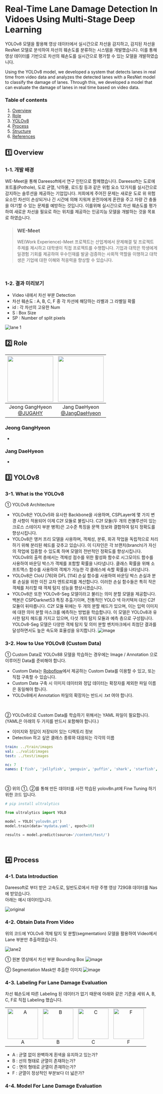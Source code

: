 # Real-Time Lane Damage Detection In Vidoes Using Multi-Stage Deep Learning
YOLOv8 모델을 활용해 영상 데이터에서 실시간으로 차선을 감지하고, 감지된 차선을 ResNet 모델로 분석하여 차선의 훼손도를 분류하는 시스템을 개발했습니다. 이를 통해 영상 데이터를 기반으로 차선의 훼손도를 실시간으로 평가할 수 있는 모델을 개발하였습니다.<br/>

Using the YOLOv8 model, we developed a system that detects lanes in real time from video data and analyzes the detected lanes with a ResNet model to classify the damage of lanes. Through this, we developed a model that can evaluate the damage of lanes in real time based on video data.

### Table of contents 

1. [Overview](#1️⃣-overview)
2. [Role](#2️⃣-role)
3. [YOLOv8](#3️⃣-yolov8)
4. [Process](#4️⃣-process)
5. [Structure](#5️⃣-structure)
6. [References](#5️⃣-references)
   

## 1️⃣ Overview
### 1-1. 개발 배경
WE-Meet을 통해 Dareesoft에서 연구 인턴으로 함께했습니다. Dareesoft는 도로에 포트홀(Pothole), 도로 균열, 낙하물, 로드킬 등과 같은 위험 요소 12가지를 실시간으로 감지하는 솔루션을 제공하는 기업입니다. 저희에게 주어진 문제는 새로운 도로 위 위험 요소인 차선이 손상되거나 긴 시간에 의해 지워져 운전자에게 혼란을 주고 차량 간 충돌을 야기할 수 있는 문제를 예방하는 것입니다. 이를위해 실시간으로 차선 훼손도를 평가하여 새로운 차선을 필요로 하는 위치를 제공하는 인공지능 모델을 개발하는 것을 목표로 하였습니다.

>### WE-Meet
>WE(Work Experience)-Meet 프로젝트는 산업계에서 문제해결 및 프로젝트 주제를 제시하고 대학생이 직접 프로젝트를 수행합니다. 기업과 대학은 학생에게 일경험 기회를 제공하여 우수인재를 발굴·검증하는 사회적 역할을 이행하고 대학생은 기업에 대한 이해와 적응력을 향상할 수 있습니다.

<br/>

### 1-2. 결과 미리보기
* Video 내에서 차선 부분 Detection
* 차선 훼손도 : A, B, C, F 중 각 차선에 해당하는 라벨과 그 라벨일 확률
* id : 각 차선의 고유한 Num
* S : Box Size
* SP : Number of split pixels
  
![lane 1](https://github.com/user-attachments/assets/b8252b5e-e8f9-4f0d-b8bc-30c2ddb1e0fe)


## 2️⃣ Role

|<img src="https://github.com/user-attachments/assets/bef1a11a-d69d-440a-9ed5-7c8f39548c5a" width="150" height="150"/>|<img src="https://github.com/user-attachments/assets/f9323ec6-0bfa-4dba-8589-4abb0948f2b7" width="150" height="150"/>|
|:-:|:-:|
|Jeong GangHyeon<br/>[@JUGAHY](https://github.com/JUGAHY)|Jang DaeHyeon<br/>[@JangDaeHyeon](https://github.com/JangDaeHyeon)|

### Jeong GangHyeon
* 
  
### Jang DaeHyeon
* 


## 3️⃣ YOLOv8
### 3-1. What is the YOLOv8
➀ YOLOv8 Architecture
* YOLOv8은 YOLOv5와 유사한 Backbone을 사용하며, CSPLayer에 몇 가지 변경 사항이 적용되어 이제 C2f 모듈로 불립니다. C2f 모듈(두 개의 컨볼루션이 있는 크로스 스테이지 부분 병목)은 고수준 특징을 문맥 정보와 결합하여 탐지 정확도를 향상시킵니다.
* YOLOv8은 앵커 프리 모델을 사용하며, 객체성, 분류, 회귀 작업을 독립적으로 처리하기 위해 분리된 헤드를 갖추고 있습니다. 이 디자인은 각 브랜치(branch)가 자신의 작업에 집중할 수 있도록 하며 모델의 전반적인 정확도를 향상시킵니다. YOLOv8의 출력 층에서는 객체성 점수를 위한 활성화 함수로 시그모이드 함수를 사용하여 바운딩 박스가 객체를 포함할 확률을 나타냅니다. 클래스 확률을 위해 소프트맥스 함수를 사용하여 객체가 가능한 각 클래스에 속할 확률을 나타냅니다.
* YOLOv8은 CIoU [76]와 DFL [114] 손실 함수를 사용하여 바운딩 박스 손실과 분류 손실을 위한 이진 교차 엔트로피를 계산합니다. 이러한 손실 함수들은 특히 작은 객체를 처리할 때 객체 탐지 성능을 향상시켰습니다.
* YOLOv8은 또한 YOLOv8-Seg 모델이라고 불리는 의미 분할 모델을 제공합니다. 백본은 CSPDarknet53 특징 추출기이며, 전통적인 YOLO 넥 아키텍처 대신 C2f 모듈이 뒤따릅니다. C2f 모듈 뒤에는 두 개의 분할 헤드가 있으며, 이는 입력 이미지에 대한 의미 분할 마스크를 예측하는 방법을 학습합니다. 이 모델은 YOLOv8과 유사한 탐지 헤드를 가지고 있으며, 다섯 개의 탐지 모듈과 예측 층으로 구성됩니다. YOLOv8-Seg 모델은 다양한 객체 탐지 및 의미 분할 벤치마크에서 최첨단 결과를 달성하면서도 높은 속도와 효율성을 유지합니다.
![image](https://github.com/user-attachments/assets/15762f28-5c78-4dc3-8604-7090c47632a5)


### 3-2. How to Use YOLOv8 (Custom Data)
➀ Custom Data로 YOLOv88 모델을 학습하는 경우에는 Image / Annotation 으로 이루어진 Data를 준비해야 합니다.
  * Custom Data는 [Roboflow](https://public.roboflow.com/)에서 제공하는 Custom Data를 이용할 수 있고, 또는 직접 구축할 수 있습니다.
  * Custom Data 구축 시 이미지 데이터와 정답 데이터는 확장자를 제외한 파일 이름은 동일해야 합니다.
  * YOLOv8에서 Annotation 파일의 확장자는 반드시 .txt 여야 합니다.

<br/>

➁ YOLOv8으로 Custom Data를 학습하기 위해서는 YAML 파일이 필요합니다. (YAML은 아래의 두 가지를 반드시 포함해야 합니다.)
   * 이미지와 정답이 저장되어 있는 디렉토리 정보
   * Detection 하고 싶은 클래스 종류와 대응되는 각각의 이름
```YAML
train: ../train/images
val: ../valid/images
test: ../test/images

nc: 7
names: ['fish', 'jellyfish', 'penguin', 'puffin', 'shark', 'starfish', 'stingray']
```

<br/>

➂ 위의 ➀, ➁를 통해 만든 데이터를 사전 학습된 yolov8n.pt에 Fine Tuning 하기 위한 코드 입니다.
```python
# pip install ultralytics

from ultralytics import YOLO

model = YOLO('yolov8n.pt')
model.train(data='mydata.yaml', epoch=10)

results = model.predict(source='/content/test/')
```

<br/>


## 4️⃣ Process
### 4-1. Data Introduction
Dareesoft로 부터 받은 고속도로, 일반도로에서 차량 주행 영상 729GB 데이터를 Nas에 받았습니다.<br/>
아래는 예시 데이터입니다.

![original](https://github.com/user-attachments/assets/8ba9cf4d-5fb6-44b7-94b5-9471c3c427c9)


### 4-2. Obtain Data From Video
위의 코드에 YOLOv8 객체 탐지 및 분할(segmentation) 모델을 활용하여 Video에서 Lane 부분만 추출하였습니다.

![lane2](https://github.com/user-attachments/assets/0f595341-86a1-4159-8d74-b991773097f6)

➀ 원본 영상에서 차선 부분 Bounding Box
![image](https://github.com/user-attachments/assets/b7f820f2-693e-4b78-924e-ec3a245ac949)

➁ Segmentation Mask만 추출한 이미지
![image](https://github.com/user-attachments/assets/64247cc8-2a6c-4f6e-9fd8-1e56f7bf1a7f)


### 4-3. Labeling For Lane Damage Evaluation
차선 훼손도에 따른 Labeling 된 데이터가 없기 때문에 아래와 같은 기준을 세워 A, B, C, F로 직접 Labeling 했습니다.

<table>
  <tr>
    <td align="center">
      <img src="https://github.com/user-attachments/assets/01ddd520-7d1b-499f-baf8-8538ab9a6d16" width="100" height="100" alt="A"><br>
      <span>A</span>
    </td>
    <td align="center">
      <img src="https://github.com/user-attachments/assets/fd3fd06a-ec3e-4e19-ac18-1711a3959e80" width="100" height="100" alt="B"><br>
      <span>B</span>
    </td>
    <td align="center">
      <img src="https://github.com/user-attachments/assets/695d3874-0141-4513-9c53-79f91c74afe5" width="100" height="100" alt="C"><br>
      <span>C</span>
    </td>
    <td align="center">
      <img src="https://github.com/user-attachments/assets/a1662d49-bad1-4517-9c39-612b63c3c19b" width="100" height="100" alt="F"><br>
      <span>F</span>
    </td>
  </tr>
</table>

* A : 균열 없이 완벽하게 횐색을 유지하고 있는가?
* B : 선의 형태로 균열이 존재하는가?
* C : 면의 형태로 균열이 존재하는가?
* F : 균열이 정상적인 부분보다 더 넓은가?


### 4-4. Model For Lane Damage Evaluation

